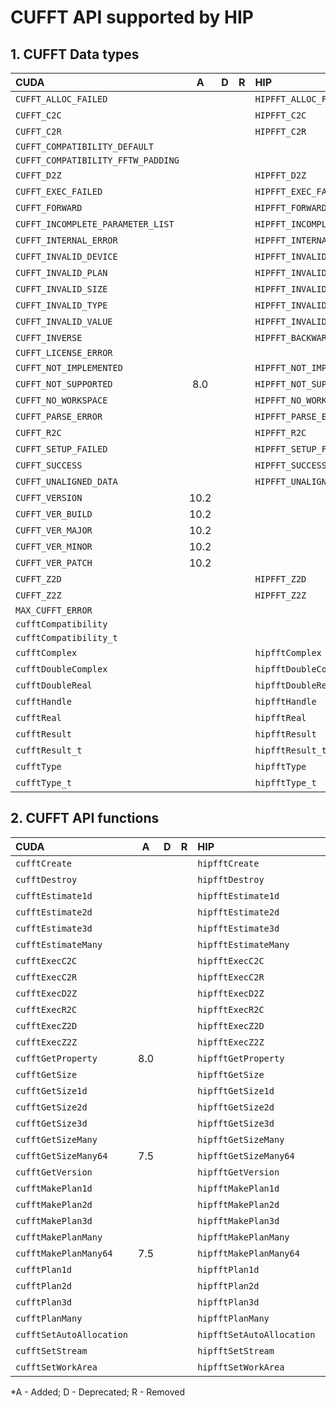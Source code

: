 # CUFFT API supported by HIP

## **1. CUFFT Data types**

|**CUDA**|**A**|**D**|**R**|**HIP**|**A**|**D**|**R**|
|:--|:-:|:-:|:-:|:--|:-:|:-:|:-:|
|`CUFFT_ALLOC_FAILED`| | | |`HIPFFT_ALLOC_FAILED`|1.7.0| | |
|`CUFFT_C2C`| | | |`HIPFFT_C2C`|1.7.0| | |
|`CUFFT_C2R`| | | |`HIPFFT_C2R`|1.7.0| | |
|`CUFFT_COMPATIBILITY_DEFAULT`| | | | | | | |
|`CUFFT_COMPATIBILITY_FFTW_PADDING`| | | | | | | |
|`CUFFT_D2Z`| | | |`HIPFFT_D2Z`|1.7.0| | |
|`CUFFT_EXEC_FAILED`| | | |`HIPFFT_EXEC_FAILED`|1.7.0| | |
|`CUFFT_FORWARD`| | | |`HIPFFT_FORWARD`|1.7.0| | |
|`CUFFT_INCOMPLETE_PARAMETER_LIST`| | | |`HIPFFT_INCOMPLETE_PARAMETER_LIST`|1.7.0| | |
|`CUFFT_INTERNAL_ERROR`| | | |`HIPFFT_INTERNAL_ERROR`|1.7.0| | |
|`CUFFT_INVALID_DEVICE`| | | |`HIPFFT_INVALID_DEVICE`|1.7.0| | |
|`CUFFT_INVALID_PLAN`| | | |`HIPFFT_INVALID_PLAN`|1.7.0| | |
|`CUFFT_INVALID_SIZE`| | | |`HIPFFT_INVALID_SIZE`|1.7.0| | |
|`CUFFT_INVALID_TYPE`| | | |`HIPFFT_INVALID_TYPE`|1.7.0| | |
|`CUFFT_INVALID_VALUE`| | | |`HIPFFT_INVALID_VALUE`|1.7.0| | |
|`CUFFT_INVERSE`| | | |`HIPFFT_BACKWARD`|1.7.0| | |
|`CUFFT_LICENSE_ERROR`| | | | | | | |
|`CUFFT_NOT_IMPLEMENTED`| | | |`HIPFFT_NOT_IMPLEMENTED`|1.7.0| | |
|`CUFFT_NOT_SUPPORTED`|8.0| | |`HIPFFT_NOT_SUPPORTED`|1.7.0| | |
|`CUFFT_NO_WORKSPACE`| | | |`HIPFFT_NO_WORKSPACE`|1.7.0| | |
|`CUFFT_PARSE_ERROR`| | | |`HIPFFT_PARSE_ERROR`|1.7.0| | |
|`CUFFT_R2C`| | | |`HIPFFT_R2C`|1.7.0| | |
|`CUFFT_SETUP_FAILED`| | | |`HIPFFT_SETUP_FAILED`|1.7.0| | |
|`CUFFT_SUCCESS`| | | |`HIPFFT_SUCCESS`|1.7.0| | |
|`CUFFT_UNALIGNED_DATA`| | | |`HIPFFT_UNALIGNED_DATA`|1.7.0| | |
|`CUFFT_VERSION`|10.2| | | | | | |
|`CUFFT_VER_BUILD`|10.2| | | | | | |
|`CUFFT_VER_MAJOR`|10.2| | | | | | |
|`CUFFT_VER_MINOR`|10.2| | | | | | |
|`CUFFT_VER_PATCH`|10.2| | | | | | |
|`CUFFT_Z2D`| | | |`HIPFFT_Z2D`|1.7.0| | |
|`CUFFT_Z2Z`| | | |`HIPFFT_Z2Z`|1.7.0| | |
|`MAX_CUFFT_ERROR`| | | | | | | |
|`cufftCompatibility`| | | | | | | |
|`cufftCompatibility_t`| | | | | | | |
|`cufftComplex`| | | |`hipfftComplex`|1.7.0| | |
|`cufftDoubleComplex`| | | |`hipfftDoubleComplex`|1.7.0| | |
|`cufftDoubleReal`| | | |`hipfftDoubleReal`|1.7.0| | |
|`cufftHandle`| | | |`hipfftHandle`|1.7.0| | |
|`cufftReal`| | | |`hipfftReal`|1.7.0| | |
|`cufftResult`| | | |`hipfftResult`|1.7.0| | |
|`cufftResult_t`| | | |`hipfftResult_t`|1.7.0| | |
|`cufftType`| | | |`hipfftType`|1.7.0| | |
|`cufftType_t`| | | |`hipfftType_t`|1.7.0| | |

## **2. CUFFT API functions**

|**CUDA**|**A**|**D**|**R**|**HIP**|**A**|**D**|**R**|
|:--|:-:|:-:|:-:|:--|:-:|:-:|:-:|
|`cufftCreate`| | | |`hipfftCreate`|1.7.0| | |
|`cufftDestroy`| | | |`hipfftDestroy`|1.7.0| | |
|`cufftEstimate1d`| | | |`hipfftEstimate1d`|1.7.0| | |
|`cufftEstimate2d`| | | |`hipfftEstimate2d`|1.7.0| | |
|`cufftEstimate3d`| | | |`hipfftEstimate3d`|1.7.0| | |
|`cufftEstimateMany`| | | |`hipfftEstimateMany`|1.7.0| | |
|`cufftExecC2C`| | | |`hipfftExecC2C`|1.7.0| | |
|`cufftExecC2R`| | | |`hipfftExecC2R`|1.7.0| | |
|`cufftExecD2Z`| | | |`hipfftExecD2Z`|1.7.0| | |
|`cufftExecR2C`| | | |`hipfftExecR2C`|1.7.0| | |
|`cufftExecZ2D`| | | |`hipfftExecZ2D`|1.7.0| | |
|`cufftExecZ2Z`| | | |`hipfftExecZ2Z`|1.7.0| | |
|`cufftGetProperty`|8.0| | |`hipfftGetProperty`|2.6.0| | |
|`cufftGetSize`| | | |`hipfftGetSize`|1.7.0| | |
|`cufftGetSize1d`| | | |`hipfftGetSize1d`|1.7.0| | |
|`cufftGetSize2d`| | | |`hipfftGetSize2d`|1.7.0| | |
|`cufftGetSize3d`| | | |`hipfftGetSize3d`|1.7.0| | |
|`cufftGetSizeMany`| | | |`hipfftGetSizeMany`|1.7.0| | |
|`cufftGetSizeMany64`|7.5| | |`hipfftGetSizeMany64`|1.7.0| | |
|`cufftGetVersion`| | | |`hipfftGetVersion`|1.7.0| | |
|`cufftMakePlan1d`| | | |`hipfftMakePlan1d`|1.7.0| | |
|`cufftMakePlan2d`| | | |`hipfftMakePlan2d`|1.7.0| | |
|`cufftMakePlan3d`| | | |`hipfftMakePlan3d`|1.7.0| | |
|`cufftMakePlanMany`| | | |`hipfftMakePlanMany`|1.7.0| | |
|`cufftMakePlanMany64`|7.5| | |`hipfftMakePlanMany64`|1.7.0| | |
|`cufftPlan1d`| | | |`hipfftPlan1d`|1.7.0| | |
|`cufftPlan2d`| | | |`hipfftPlan2d`|1.7.0| | |
|`cufftPlan3d`| | | |`hipfftPlan3d`|1.7.0| | |
|`cufftPlanMany`| | | |`hipfftPlanMany`|1.7.0| | |
|`cufftSetAutoAllocation`| | | |`hipfftSetAutoAllocation`|1.7.0| | |
|`cufftSetStream`| | | |`hipfftSetStream`|1.7.0| | |
|`cufftSetWorkArea`| | | |`hipfftSetWorkArea`|1.7.0| | |


\*A - Added; D - Deprecated; R - Removed